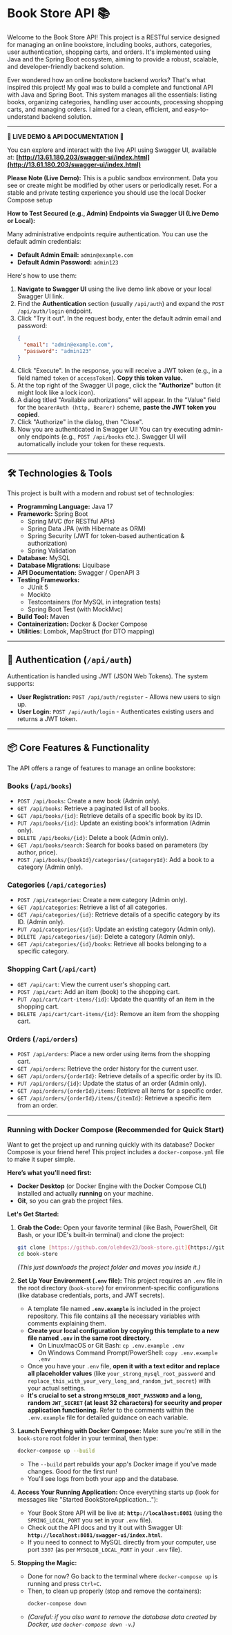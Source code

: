 # Book Store API 📚

Welcome to the Book Store API! This project is a RESTful service designed for managing an online bookstore, including books, authors, categories, user authentication, shopping carts, and orders. It's implemented using Java and the Spring Boot ecosystem, aiming to provide a robust, scalable, and developer-friendly backend solution.

Ever wondered how an online bookstore backend works? That's what inspired this project! My goal was to build a complete and functional API with Java and Spring Boot. This system manages all the essentials: listing books, organizing categories, handling user accounts, processing shopping carts, and managing orders. I aimed for a clean, efficient, and easy-to-understand backend solution.

---

**🚀 LIVE DEMO & API DOCUMENTATION 🚀**

You can explore and interact with the live API using Swagger UI, available at:
**[http://13.61.180.203/swagger-ui/index.html](http://13.61.180.203/swagger-ui/index.html)**

**Please Note (Live Demo):** This is a public sandbox environment. Data you see or create might be modified by other users or periodically reset. For a stable and private testing experience you should use the local Docker Compose setup

**How to Test Secured (e.g., Admin) Endpoints via Swagger UI (Live Demo or Local):**

Many administrative endpoints require authentication. You can use the default admin credentials:
* **Default Admin Email:** `admin@example.com`
* **Default Admin Password:** `admin123`

Here's how to use them:
1.  **Navigate to Swagger UI** using the live demo link above or your local Swagger UI link.
2.  Find the **Authentication** section (usually `/api/auth`) and expand the `POST /api/auth/login` endpoint.
3.  Click "Try it out". In the request body, enter the default admin email and password:
    ```json
    {
      "email": "admin@example.com",
      "password": "admin123"
    }
    ```
4.  Click "Execute". In the response, you will receive a JWT token (e.g., in a field named `token` or `accessToken`). **Copy this token value.**
5.  At the top right of the Swagger UI page, click the **"Authorize"** button (it might look like a lock icon).
6.  A dialog titled "Available authorizations" will appear. In the "Value" field for the `bearerAuth (http, Bearer)` scheme, **paste the JWT token you copied**.
7.  Click "Authorize" in the dialog, then "Close".
8.  Now you are authenticated in Swagger UI! You can try executing admin-only endpoints (e.g., `POST /api/books` etc.). Swagger UI will automatically include your token for these requests.

---

## 🛠️ Technologies & Tools

This project is built with a modern and robust set of technologies:

* **Programming Language:** Java 17
* **Framework:** Spring Boot
    * Spring MVC (for RESTful APIs)
    * Spring Data JPA (with Hibernate as ORM)
    * Spring Security (JWT for token-based authentication & authorization)
    * Spring Validation
* **Database:** MySQL
* **Database Migrations:** Liquibase
* **API Documentation:** Swagger / OpenAPI 3
* **Testing Frameworks:**
    * JUnit 5
    * Mockito
    * Testcontainers (for MySQL in integration tests)
    * Spring Boot Test (with MockMvc)
* **Build Tool:** Maven
* **Containerization:** Docker & Docker Compose
* **Utilities:** Lombok, MapStruct (for DTO mapping)

---

## 🔐 Authentication (`/api/auth`)

Authentication is handled using JWT (JSON Web Tokens). The system supports:
* **User Registration:** `POST /api/auth/register` - Allows new users to sign up.
* **User Login:** `POST /api/auth/login` - Authenticates existing users and returns a JWT token.

---

## 📦 Core Features & Functionality

The API offers a range of features to manage an online bookstore:

### Books (`/api/books`)
* `POST /api/books`: Create a new book (Admin only).
* `GET /api/books`: Retrieve a paginated list of all books.
* `GET /api/books/{id}`: Retrieve details of a specific book by its ID.
* `PUT /api/books/{id}`: Update an existing book's information (Admin only).
* `DELETE /api/books/{id}`: Delete a book (Admin only).
* `GET /api/books/search`: Search for books based on parameters (by author, price).
* `POST /api/books/{bookId}/categories/{categoryId}`: Add a book to a category (Admin only).

### Categories (`/api/categories`)
* `POST /api/categories`: Create a new category (Admin only).
* `GET /api/categories`: Retrieve a list of all categories.
* `GET /api/categories/{id}`: Retrieve details of a specific category by its ID. (Admin only).
* `PUT /api/categories/{id}`: Update an existing category (Admin only).
* `DELETE /api/categories/{id}`: Delete a category (Admin only).
* `GET /api/categories/{id}/books`: Retrieve all books belonging to a specific category.

### Shopping Cart (`/api/cart`)
* `GET /api/cart`: View the current user's shopping cart.
* `POST /api/cart`: Add an item (book) to the shopping cart.
* `PUT /api/cart/cart-items/{id}`: Update the quantity of an item in the shopping cart.
* `DELETE /api/cart/cart-items/{id}`: Remove an item from the shopping cart.

### Orders (`/api/orders`)
* `POST /api/orders`: Place a new order using items from the shopping cart.
* `GET /api/orders`: Retrieve the order history for the current user.
* `GET /api/orders/{orderId}`: Retrieve details of a specific order by its ID.
* `PUT /api/orders/{id}`: Update the status of an order (Admin only).
* `GET /api/orders/{orderId}/items`: Retrieve all items for a specific order.
* `GET /api/orders/{orderId}/items/{itemId}`: Retrieve a specific item from an order.
  
---

### Running with Docker Compose (Recommended for Quick Start)

Want to get the project up and running quickly with its database? Docker Compose is your friend here! This project includes a `docker-compose.yml` file to make it super simple.

**Here’s what you’ll need first:**

* **Docker Desktop** (or Docker Engine with the Docker Compose CLI) installed and actually **running** on your machine.
* **Git**, so you can grab the project files.

**Let's Get Started:**

1.  **Grab the Code:**
    Open your favorite terminal (like Bash, PowerShell, Git Bash, or your IDE's built-in terminal) and clone the project:
    ```bash
    git clone [https://github.com/olehdev23/book-store.git](https://github.com/olehdev23/book-store.git)
    cd book-store 
    ```
    *(This just downloads the project folder and moves you inside it.)*

2. **Set Up Your Environment (`.env` file):**
    This project requires an `.env` file in the root directory (`book-store`) for environment-specific configurations (like database credentials, ports, and JWT secrets).

    * A template file named **`.env.example`** is included in the project repository. This file contains all the necessary variables with comments explaining them.
    * **Create your local configuration by copying this template to a new file named `.env` in the same root directory.**
        * On Linux/macOS or Git Bash: `cp .env.example .env`
        * On Windows Command Prompt/PowerShell: `copy .env.example .env`
    * Once you have your `.env` file, **open it with a text editor and replace all placeholder values** (like `your_strong_mysql_root_password` and `replace_this_with_your_very_long_and_random_jwt_secret`) with your actual settings.
    * **It's crucial to set a strong `MYSQLDB_ROOT_PASSWORD` and a long, random `JWT_SECRET` (at least 32 characters) for security and proper application functioning.** Refer to the comments within the `.env.example` file for detailed guidance on each variable.

3.  **Launch Everything with Docker Compose:**
    Make sure you're still in the `book-store` root folder in your terminal, then type:
    ```bash
    docker-compose up --build
    ```
    * The `--build` part rebuilds your app's Docker image if you've made changes. Good for the first run!
    * You'll see logs from both your app and the database.

4.  **Access Your Running Application:**
    Once everything starts up (look for messages like "Started BookStoreApplication..."):
    * Your Book Store API will be live at: **`http://localhost:8081`** (using the `SPRING_LOCAL_PORT` you set in your `.env` file).
    * Check out the API docs and try it out with Swagger UI: **`http://localhost:8081/swagger-ui/index.html`**.
    * If you need to connect to MySQL directly from your computer, use port `3307` (as per `MYSQLDB_LOCAL_PORT` in your `.env` file).

5.  **Stopping the Magic:**
    * Done for now? Go back to the terminal where `docker-compose up` is running and press `Ctrl+C`.
    * Then, to clean up properly (stop and remove the containers):
        ```bash
        docker-compose down
        ```
    * *(Careful: if you also want to remove the database data created by Docker, use `docker-compose down -v`.)*
